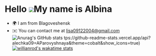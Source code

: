 Hello ![](https://user-images.githubusercontent.com/18350557/176309783-0785949b-9127-417c-8b55-ab5a4333674e.gif)My name is Albina
=============================================================================================================================

*   🌍 I am from Blagoveshensk
*   ✉️ You can contact me at [lisa09122004@gmail.com](mailto:lisa09122004@gmail.com)
![Anurag's GitHub stats](https://github-readme-stats.vercel.app/api?alechka09=AParovyshnaya&theme=cobalt&show_icons=true)
tps://github-readme-stats.vercel.app/api?alechka09=AParovyshnaya&theme=cobalt&show_icons=true)
[![willianrod's wakatime stats](https://github-readme-stats.vercel.app/api/wakatime?alechka09=willianrod)](https://github.com/anuraghazra/github-readme-stats)
